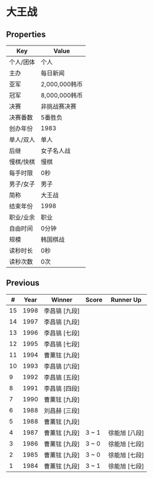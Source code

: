 # 大王战

## Properties

| Key | Value |
| --- | ----- |
| 个人/团体 | 个人 |
| 主办 | 每日新闻 |
| 亚军 | 2,000,000韩币 |
| 冠军 | 8,000,000韩币 |
| 决赛 | 非挑战赛决赛 |
| 决赛番数 | 5番胜负 |
| 创办年份 | 1983 |
| 单人/双人 | 单人 |
| 后继 | 女子名人战 |
| 慢棋/快棋 | 慢棋 |
| 每手时限 | 0秒 |
| 男子/女子 | 男子 |
| 简称 | 大王战 |
| 结束年份 | 1998 |
| 职业/业余 | 职业 |
| 自由时间 | 0分钟 |
| 规模 | 韩国棋战 |
| 读秒时长 | 0秒 |
| 读秒次数 | 0次 |

## Previous

| # | Year | Winner | Score | Runner Up |
| --- | --- | --- | --- | --- |
| 15 | 1998 | 李昌镐 [九段] |  |  |
| 14 | 1997 | 李昌镐 [九段] |  |  |
| 13 | 1996 | 李昌镐 [七段] |  |  |
| 12 | 1995 | 李昌镐 [七段] |  |  |
| 11 | 1994 | 曹薰铉 [九段] |  |  |
| 10 | 1993 | 李昌镐 [六段] |  |  |
| 9 | 1992 | 李昌镐 [五段] |  |  |
| 8 | 1991 | 李昌镐 [四段] |  |  |
| 7 | 1990 | 曹薰铉 [九段] |  |  |
| 6 | 1988 | 刘昌赫 [三段] |  |  |
| 5 | 1988 | 曹薰铉 [九段] |  |  |
| 4 | 1987 | 曹薰铉 [九段] | 3 ~ 1 | 徐能旭 [八段] |
| 3 | 1986 | 曹薰铉 [九段] | 3 ~ 0 | 徐能旭 [七段] |
| 2 | 1985 | 曹薰铉 [九段] | 3 ~ 0 | 徐能旭 [七段] |
| 1 | 1984 | 曹薰铉 [九段] | 3 ~ 1 | 徐能旭 [七段] |

